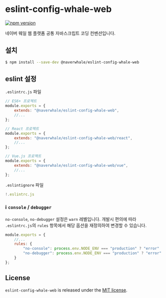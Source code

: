 # eslint-config-whale-web

[![npm version](https://badge.fury.io/js/@naverwhale%2Feslint-config-whale-web.svg)](https://www.npmjs.com/package/@naverwhale/eslint-config-whale-web)

네이버 웨일 웹 플랫폼 공통 자바스크립트 코딩 컨벤션입니다.

## 설치

```bash
$ npm install --save-dev @naverwhale/eslint-config-whale-web
```

## eslint 설정

`.eslintrc.js` 파일

```js
// ES6+ 프로젝트
module.exports = {
    extends: "@naverwhale/eslint-config-whale-web",
    //...
};

// React 프로젝트
module.exports = {
    extends: "@naverwhale/eslint-config-whale-web/react",
    //...
};

// Vue.js 프로젝트
module.exports = {
    extends: "@naverwhale/eslint-config-whale-web/vue",
    //...
};
```

`.eslintignore` 파일

```js
!.eslintrc.js
```

### ℹ️ `console` / `debugger`

`no-console`, `no-debugger` 설정은 `warn` 레벨입니다.
개발시 편의에 따라 `.eslintrc.js`의 `rules` 항목에서 해당 옵션을 재정의하여 변경할 수 있습니다.

```js
module.exports = {
    //...
    rules: {
        "no-console": process.env.NODE_ENV === "production" ? "error" : "off",
        "no-debugger": process.env.NODE_ENV === "production" ? "error" : "off"
    }
};
```

## License

`eslint-config-whale-web` is released under the [MIT license](LICENSE).
